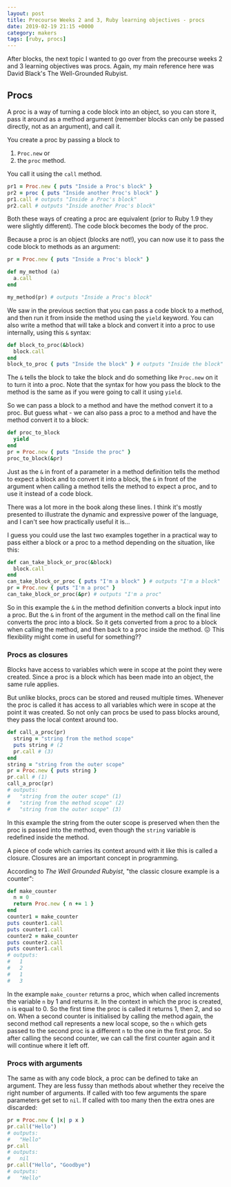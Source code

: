 ```yaml
---
layout: post
title: Precourse Weeks 2 and 3, Ruby learning objectives - procs
date: 2019-02-19 21:15 +0000
category: makers
tags: [ruby, procs]
---
```


After blocks, the next topic I wanted to go over from the precourse weeks 2 and
3 learning objectives was procs. Again, my main reference here was David Black's
The Well-Grounded Rubyist.

## Procs

A proc is a way of turning a code block into an object, so you can store it,
pass it around as a method argument (remember blocks can only be passed
directly, not as an argument), and call it.

You create a proc by passing a block to

1. `Proc.new` or
2. the `proc` method.

You call it using the `call` method.

```ruby
pr1 = Proc.new { puts "Inside a Proc's block" }
pr2 = proc { puts "Inside another Proc's block" } 
pr1.call # outputs "Inside a Proc's block"
pr2.call # outputs "Inside another Proc's block"
```

Both these ways of creating a proc are equivalent (prior to Ruby 1.9 they were
slightly different). The code block becomes the body of the proc.

Because a proc is an object (blocks are not!), you can now use it to pass the
code block to methods as an argument:

```ruby
pr = Proc.new { puts "Inside a Proc's block" }

def my_method (a)
  a.call
end

my_method(pr) # outputs "Inside a Proc's block"
```

We saw in the previous section that you can pass a code block to a method, and
then run it from inside the method using the `yield` keyword. You can also write
a method that will take a block and convert it into a proc to use internally,
using this `&` syntax:

```ruby
def block_to_proc(&block)
  block.call
end
block_to_proc { puts "Inside the block" } # outputs "Inside the block"
```

The `&` tells the block to take the block and do something like `Proc.new` on it
to turn it into a proc. Note that the syntax for how you pass the block to the
method is the same as if you were going to call it using `yield`.

So we can pass a block to a method and have the method convert it to a proc. But
guess what - we can also pass a proc to a method and have the method convert it
to a block:

```ruby
def proc_to_block
  yield
end
pr = Proc.new { puts "Inside the proc" }
proc_to_block(&pr)
```

Just as the `&` in front of a parameter in a method definition tells the method
to expect a block and to convert it into a block, the `&` in front of the
argument when calling a method tells the method to expect a proc, and to use it
instead of a code block.

There was a lot more in the book along these lines. I think it's mostly
presented to illustrate the dynamic and expressive power of the language, and
I can't see how practically useful it is...

I guess you could use the last two examples together in a practical way to pass
either a block or a proc to a method depending on the situation, like this:

```ruby
def can_take_block_or_proc(&block)
  block.call
end
can_take_block_or_proc { puts "I'm a block" } # outputs "I'm a block"
pr = Proc.new { puts "I'm a proc" }
can_take_block_or_proc(&pr) # outputs "I'm a proc"
```

So in this example the `&` in the method definition converts a block input into
a proc. But the `&` in front of the argument in the method call on the final
line converts the proc into a block. So it gets converted from a proc to a block
when calling the method, and then back to a proc inside the method. 😖 This
flexibility might come in useful for something??

### Procs as closures

Blocks have access to variables which were in scope at the point they were
created. Since a proc is a block which has been made into an object, the same
rule applies.

But unlike blocks, procs can be stored and reused multiple times. Whenever the
proc is called it has access to all variables which were in scope at the point
it was created. So not only can procs be used to pass blocks around, they pass
the local context around too.

```ruby
def call_a_proc(pr)
  string = "string from the method scope"
  puts string # (2
  pr.call # (3)
end
string = "string from the outer scope"
pr = Proc.new { puts string }
pr.call # (1)
call_a_proc(pr)
# outputs:
#   "string from the outer scope" (1)
#   "string from the method scope" (2)
#   "string from the outer scope" (3)
```

In this example the string from the outer scope is preserved when then the proc
is passed into the method, even though the `string` variable is redefined inside
the method.

A piece of code which carries its context around with it like this is called a
closure. Closures are an important concept in programming.

According to *The Well Grounded Rubyist*, "the classic closure example is a
counter":

```ruby
def make_counter
  n = 0
  return Proc.new { n += 1 }
end
counter1 = make_counter
puts counter1.call
puts counter1.call
counter2 = make_counter
puts counter2.call
puts counter1.call
# outputs:
#   1
#   2
#   1
#   3
```

In the example `make_counter` returns a proc, which when called increments the
variable `n` by 1 and returns it. In the context in which the proc is created,
`n` is equal to 0. So the first time the proc is called it returns 1, then 2,
and so on. When a second counter is initialised by calling the method again, the
second method call represents a new local scope, so the `n` which gets passed to
the second proc is a different `n` to the one in the first proc. So after
calling the second counter, we can call the first counter again and it will
continue where it left off.

### Procs with arguments

The same as with any code block, a proc can be defined to take an argument. They
are less fussy than methods about whether they receive the right number of
arguments. If called with too few arguments the spare parameters get set to
`nil`. If called with too many then the extra ones are discarded:

```ruby
pr = Proc.new { |x| p x }
pr.call("Hello")
# outputs:
#   "Hello"
pr.call
# outputs:
#   nil
pr.call("Hello", "Goodbye")
# outputs:
#   "Hello"
```
